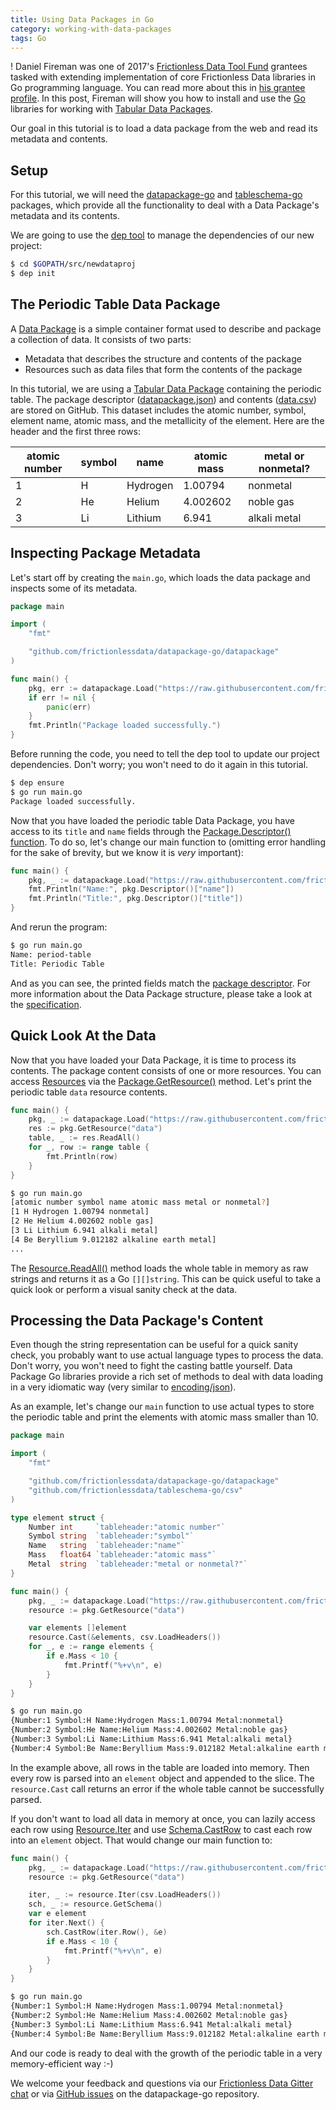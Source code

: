 ```yaml
---
title: Using Data Packages in Go
category: working-with-data-packages
tags: Go
---
```



! Daniel Fireman was one of 2017's [Frictionless Data Tool Fund][toolfund] grantees tasked with extending implementation of core Frictionless Data libraries in Go programming language. You can read more about this in [his grantee profile][toolfund-daniel]. In this post, Fireman will show you how to install and use the [Go](http://golang.org) libraries for working with [Tabular Data Packages][tdp].

Our goal in this tutorial is to load a data package from the web and read its metadata and contents.

## Setup
For this tutorial, we will need the [datapackage-go][dp-go] and [tableschema-go][ts-go] packages, which provide all the functionality to deal with a Data Package's metadata and its contents.

We are going to use the [dep tool](https://golang.github.io/dep/) to manage the dependencies of our new project:

```sh
$ cd $GOPATH/src/newdataproj
$ dep init
```

## The Periodic Table Data Package

A [Data Package][dp] is a simple container format used to describe and package a collection of data. It consists of two parts:

* Metadata that describes the structure and contents of the package
* Resources such as data files that form the contents of the package

In this tutorial, we are using a [Tabular Data Package][tdp] containing the periodic table. The package descriptor ([datapackage.json][datapackage.json]) and contents ([data.csv][data.csv]) are stored on GitHub. This dataset includes the atomic number, symbol, element name, atomic mass, and the metallicity of the element. Here are the header and the first three rows:

| atomic number | symbol | name     | atomic mass | metal or nonmetal? |
|---------------|--------|----------|-------------|--------------------|
| 1             | H      | Hydrogen | 1.00794     | nonmetal           |
| 2             | He     | Helium   | 4.002602    | noble gas          |
| 3             | Li     | Lithium  | 6.941       | alkali metal       |


## Inspecting Package Metadata

Let's start off by creating the `main.go`, which loads the data package and inspects some of its metadata.

```go
package main

import (
    "fmt"

    "github.com/frictionlessdata/datapackage-go/datapackage"
)

func main() {
    pkg, err := datapackage.Load("https://raw.githubusercontent.com/frictionlessdata/example-data-packages/62d47b454d95a95b6029214b9533de79401e953a/periodic-table/datapackage.json")
    if err != nil {
        panic(err)
    }
    fmt.Println("Package loaded successfully.")
}
```

Before running the code, you need to tell the dep tool to update our project dependencies. Don't worry; you won't need to do it again in this tutorial.

```sh
$ dep ensure
$ go run main.go
Package loaded successfully.
```

Now that you have loaded the periodic table Data Package, you have access to its `title` and `name` fields through the [Package.Descriptor() function](https://godoc.org/github.com/frictionlessdata/datapackage-go/datapackage#Package.Descriptor).  To do so, let's change our main function to (omitting error handling for the sake of brevity, but we know it is _very_ important):

```go
func main() {
    pkg, _ := datapackage.Load("https://raw.githubusercontent.com/frictionlessdata/example-data-packages/62d47b454d95a95b6029214b9533de79401e953a/periodic-table/datapackage.json")
    fmt.Println("Name:", pkg.Descriptor()["name"])
    fmt.Println("Title:", pkg.Descriptor()["title"])
}
```

And rerun the program:

```sh
$ go run main.go
Name: period-table
Title: Periodic Table
```

And as you can see, the printed fields match the [package descriptor][datapackage.json]. For more information about the Data Package structure, please take a look at the [specification](/specs/data-package/).

## Quick Look At the Data

Now that you have loaded your Data Package, it is time to process its contents. The package content consists of one or more resources. You can access [Resources][dp-go-resource] via the [Package.GetResource()](https://godoc.org/github.com/frictionlessdata/datapackage-go/datapackage#Package.GetResource()) method. Let's print the periodic table `data` resource contents.

```go
func main() {
    pkg, _ := datapackage.Load("https://raw.githubusercontent.com/frictionlessdata/example-data-packages/62d47b454d95a95b6029214b9533de79401e953a/periodic-table/datapackage.json")
    res := pkg.GetResource("data")
    table, _ := res.ReadAll()
    for _, row := range table {
        fmt.Println(row)
    }
}
```

```sh
$ go run main.go
[atomic number symbol name atomic mass metal or nonmetal?]
[1 H Hydrogen 1.00794 nonmetal]
[2 He Helium 4.002602 noble gas]
[3 Li Lithium 6.941 alkali metal]
[4 Be Beryllium 9.012182 alkaline earth metal]
...
```

The [Resource.ReadAll()](https://godoc.org/github.com/frictionlessdata/datapackage-go/datapackage#Resource.ReadAll) method loads the whole table in memory as raw strings and returns it as a Go `[][]string`. This can be quick useful to take a quick look or perform a visual sanity check at the data.

## Processing the Data Package's Content

Even though the string representation can be useful for a quick sanity check, you probably want to use actual language types to process the data. Don't worry, you won't need to fight the casting battle yourself. Data Package Go libraries provide a rich set of methods to deal with data loading in a very idiomatic way (very similar to [encoding/json](https://golang.org/pkg/encoding/json/)).

As an example, let's change our `main` function to use actual types to store the periodic table and print the elements with atomic mass smaller than 10.

```go
package main

import (
    "fmt"

    "github.com/frictionlessdata/datapackage-go/datapackage"
    "github.com/frictionlessdata/tableschema-go/csv"
)

type element struct {
    Number int     `tableheader:"atomic number"`
    Symbol string  `tableheader:"symbol"`
    Name   string  `tableheader:"name"`
    Mass   float64 `tableheader:"atomic mass"`
    Metal  string  `tableheader:"metal or nonmetal?"`
}

func main() {
    pkg, _ := datapackage.Load("https://raw.githubusercontent.com/frictionlessdata/example-data-packages/62d47b454d95a95b6029214b9533de79401e953a/periodic-table/datapackage.json")
    resource := pkg.GetResource("data")

    var elements []element
    resource.Cast(&elements, csv.LoadHeaders())
    for _, e := range elements {
        if e.Mass < 10 {
            fmt.Printf("%+v\n", e)
        }
    }
}
```

```sh
$ go run main.go
{Number:1 Symbol:H Name:Hydrogen Mass:1.00794 Metal:nonmetal}
{Number:2 Symbol:He Name:Helium Mass:4.002602 Metal:noble gas}
{Number:3 Symbol:Li Name:Lithium Mass:6.941 Metal:alkali metal}
{Number:4 Symbol:Be Name:Beryllium Mass:9.012182 Metal:alkaline earth metal}
```

In the example above, all rows in the table are loaded into memory. Then every row is parsed into an `element` object and appended to the slice. The `resource.Cast` call returns an error if the whole table cannot be successfully parsed.

If you don't want to load all data in memory at once, you can lazily access each row using [Resource.Iter](https://godoc.org/github.com/frictionlessdata/datapackage-go/datapackage#Resource.Iter) and use [Schema.CastRow](https://godoc.org/github.com/frictionlessdata/tableschema-go/schema#Schema.CastRow) to cast each row into an `element` object. That would change our main function to:

```go
func main() {
    pkg, _ := datapackage.Load("https://raw.githubusercontent.com/frictionlessdata/example-data-packages/62d47b454d95a95b6029214b9533de79401e953a/periodic-table/datapackage.json")
    resource := pkg.GetResource("data")

    iter, _ := resource.Iter(csv.LoadHeaders())
    sch, _ := resource.GetSchema()
    var e element
    for iter.Next() {
        sch.CastRow(iter.Row(), &e)
        if e.Mass < 10 {
            fmt.Printf("%+v\n", e)
        }
    }
}
```

```sh
$ go run main.go
{Number:1 Symbol:H Name:Hydrogen Mass:1.00794 Metal:nonmetal}
{Number:2 Symbol:He Name:Helium Mass:4.002602 Metal:noble gas}
{Number:3 Symbol:Li Name:Lithium Mass:6.941 Metal:alkali metal}
{Number:4 Symbol:Be Name:Beryllium Mass:9.012182 Metal:alkaline earth metal}
```

And our code is ready to deal with the growth of the periodic table in a very memory-efficient way :-)

We welcome your feedback and questions via our [Frictionless Data Gitter chat][fd-gitter] or via [GitHub issues][dp-go-issues] on the datapackage-go repository.

[dp]: /specs/data-package/
[tdp]: /specs/tabular-data-package/
[toolfund]: https://toolfund.frictionlessdata.io
[toolfund-daniel]:/articles/daniel-fireman/
[dp-go]: https://github.com/frictionlessdata/datapackage-go
[ts-go]: https://github.com/frictionlessdata/tableschema-go
[ts]: /docs/table-schema/
[dp-go-resource]:https://godoc.org/github.com/frictionlessdata/datapackage-go/datapackage#Resource
[fd-gitter]: http://gitter.im/frictionlessdata/chat
[dp-go-issues]: https://github.com/frictionlessdata/datapackage-go/issues
[datapackage.json]: https://raw.githubusercontent.com/frictionlessdata/example-data-packages/62d47b454d95a95b6029214b9533de79401e953a/periodic-table/datapackage.json
[data.csv]: https://raw.githubusercontent.com/frictionlessdata/example-data-packages/62d47b454d95a95b6029214b9533de79401e953a/periodic-table/data.csv
